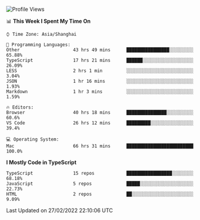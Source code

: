 <!--START_SECTION:waka-->
![Profile Views](http://img.shields.io/badge/Profile%20Views-0-blue)

📊 **This Week I Spent My Time On** 

```text
⌚︎ Time Zone: Asia/Shanghai

💬 Programming Languages: 
Other                    43 hrs 49 mins      ████████████████░░░░░░░░░   65.88% 
TypeScript               17 hrs 21 mins      ██████░░░░░░░░░░░░░░░░░░░   26.09% 
LESS                     2 hrs 1 min         ░░░░░░░░░░░░░░░░░░░░░░░░░   3.04% 
JSON                     1 hr 16 mins        ░░░░░░░░░░░░░░░░░░░░░░░░░   1.93% 
Markdown                 1 hr 3 mins         ░░░░░░░░░░░░░░░░░░░░░░░░░   1.59%

🔥 Editors: 
Browser                  40 hrs 18 mins      ███████████████░░░░░░░░░░   60.6% 
VS Code                  26 hrs 12 mins      █████████░░░░░░░░░░░░░░░░   39.4%

💻 Operating System: 
Mac                      66 hrs 31 mins      █████████████████████████   100.0%

```

**I Mostly Code in TypeScript** 

```text
TypeScript               15 repos            █████████████████░░░░░░░░   68.18% 
JavaScript               5 repos             █████░░░░░░░░░░░░░░░░░░░░   22.73% 
HTML                     2 repos             ██░░░░░░░░░░░░░░░░░░░░░░░   9.09%

```



 Last Updated on 27/02/2022 22:10:06 UTC
<!--END_SECTION:waka-->
